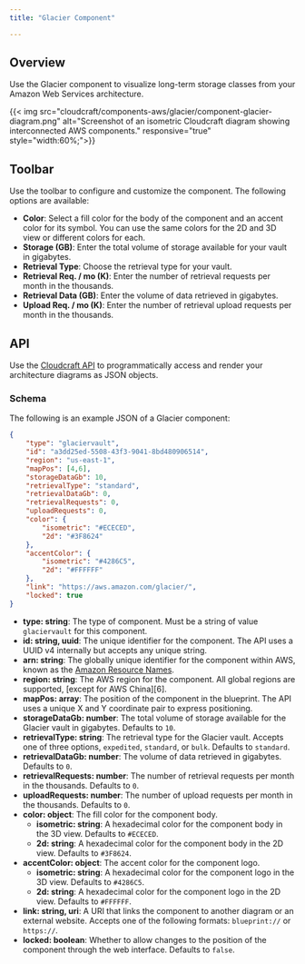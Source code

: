 ```yaml
---
title: "Glacier Component"

---
```

## Overview

Use the Glacier component to visualize long-term storage classes from your Amazon Web Services architecture.

{{< img src="cloudcraft/components-aws/glacier/component-glacier-diagram.png" alt="Screenshot of an isometric Cloudcraft diagram showing interconnected AWS components." responsive="true" style="width:60%;">}}

## Toolbar

Use the toolbar to configure and customize the component. The following options are available:

- **Color**: Select a fill color for the body of the component and an accent color for its symbol. You can use the same colors for the 2D and 3D view or different colors for each.
- **Storage (GB)**: Enter the total volume of storage available for your vault in gigabytes.
- **Retrieval Type**: Choose the retrieval type for your vault.
- **Retrieval Req. / mo (K)**: Enter the number of retrieval requests per month in the thousands.
- **Retrieval Data (GB)**: Enter the volume of data retrieved in gigabytes.
- **Upload Req. / mo (K)**: Enter the number of retrieval upload requests per month in the thousands.

## API

Use the [Cloudcraft API][1] to programmatically access and render your architecture diagrams as JSON objects.

### Schema

The following is an example JSON of a Glacier component:

```json
{
    "type": "glaciervault",
    "id": "a3dd25ed-5508-43f3-9041-8bd480906514",
    "region": "us-east-1",
    "mapPos": [4,6],
    "storageDataGb": 10,
    "retrievalType": "standard",
    "retrievalDataGb": 0,
    "retrievalRequests": 0,
    "uploadRequests": 0,
    "color": {
        "isometric": "#ECECED",
        "2d": "#3F8624"
    },
    "accentColor": {
        "isometric": "#4286C5",
        "2d": "#FFFFFF"
    },
    "link": "https://aws.amazon.com/glacier/",
    "locked": true
}
```

- **type: string**: The type of component. Must be a string of value `glaciervault` for this component.
- **id: string, uuid**: The unique identifier for the component. The API uses a UUID v4 internally but accepts any unique string.
- **arn: string**: The globally unique identifier for the component within AWS, known as the [Amazon Resource Names][2].
- **region: string**: The AWS region for the component. All global regions are supported, [except for AWS China][6].
- **mapPos: array**: The position of the component in the blueprint. The API uses a unique X and Y coordinate pair to express positioning.
- **storageDataGb: number**: The total volume of storage available for the Glacier vault in gigabytes. Defaults to `10`.
- **retrievalType: string**: The retrieval type for the Glacier vault. Accepts one of three options, `expedited`, `standard`, or `bulk`. Defaults to `standard`.
- **retrievalDataGb: number**: The volume of data retrieved in gigabytes. Defaults to `0`.
- **retrievalRequests: number**: The number of retrieval requests per month in the thousands. Defaults to `0`.
- **uploadRequests: number**: The number of upload requests per month in the thousands. Defaults to `0`.
- **color: object**: The fill color for the component body.
  - **isometric: string**: A hexadecimal color for the component body in the 3D view. Defaults to `#ECECED`.
  - **2d: string**: A hexadecimal color for the component body in the 2D view. Defaults to `#3F8624`.
- **accentColor: object**: The accent color for the component logo.
  - **isometric: string**: A hexadecimal color for the component logo in the 3D view. Defaults to `#4286C5`.
  - **2d: string**: A hexadecimal color for the component logo in the 2D view. Defaults to `#FFFFFF`.
- **link: string, uri**: A URI that links the component to another diagram or an external website. Accepts one of the following formats: `blueprint://` or `https://`.
- **locked: boolean**: Whether to allow changes to the position of the component through the web interface. Defaults to `false`.

[1]: https://developers.cloudcraft.co/
[2]: https://docs.aws.amazon.com/general/latest/gr/aws-arns-and-namespaces.html
[3]: /cloudcraft/faq/scan-error-aws-china-region/
